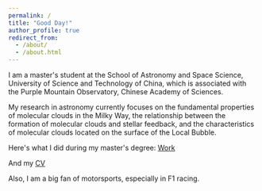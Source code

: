 ```yaml
---
permalink: /
title: "Good Day!"
author_profile: true
redirect_from: 
  - /about/
  - /about.html
---
```


I am a master's student at the School of Astronomy and Space Science, University of Science and Technology of China, which is associated with the Purple Mountain Observatory, Chinese Academy of Sciences.

My research in astronomy currently focuses on the fundamental properties of molecular clouds in the Milky Way, the relationship between the formation of molecular clouds and stellar feedback, and the characteristics of molecular clouds located on the surface of the Local Bubble.


Here's what I did during my master's degree: [Work](../files/First_Paper_PPT.pdf)

And my [CV](../files/Dorian_Resumes-.pdf)

Also, I am a big fan of motorsports, especially in F1 racing.
